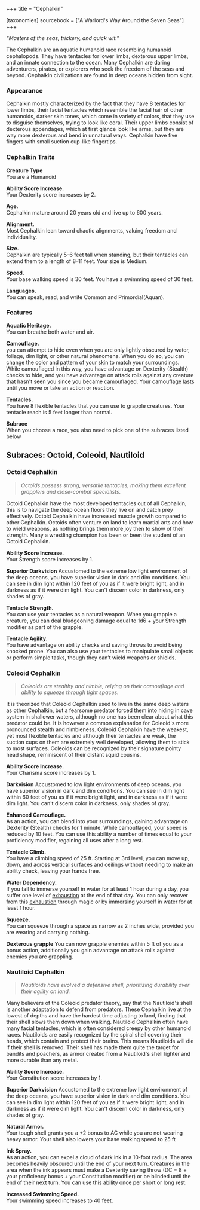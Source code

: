 +++
title = "Cephalkin"

[taxonomies]
sourcebook = ["A Warlord's Way Around the Seven Seas"]
+++



_“Masters of the seas, trickery, and quick wit.”_

The Cephalkin are an aquatic humanoid race resembling humanoid cephalopods. They have tentacles for lower limbs, dexterous upper limbs, and an innate connection to the ocean. Many Cephalkin are daring adventurers, pirates, or explorers who seek the freedom of the seas and beyond. Cephalkin civilizations are found in deep oceans hidden from sight.

### **Appearance**
Cephalkin mostly characterized by the fact that they have 8 tentacles for lower limbs, their facial tentacles which resemble the facial hair of other humanoids, darker skin tones, which come in variety of colors, that they use to disguise themselves, trying to look like coral.  Their upper limbs consist of dexterous appendages, which at first glance look like arms, but they are way more dexterous and bend in unnatural ways. Cephalkin have five fingers with small suction cup-like fingertips. 

### **Cephalkin Traits**

**Creature Type**  
You are a Humanoid

**Ability Score Increase.**  
Your Dexterity score increases by 2.

**Age.**  
Cephalkin mature around 20 years old and live up to 600 years.

**Alignment.**  
Most Cephalkin lean toward chaotic alignments, valuing freedom and individuality.

**Size.**  
Cephalkin are typically 5–6 feet tall when standing, but their tentacles can extend them to a length of 8–11 feet. Your size is Medium.

**Speed.**  
Your base walking speed is 30 feet. You have a swimming speed of 30 feet.

**Languages.**  
You can speak, read, and write Common and Primordial(Aquan).

### Features

**Aquatic Heritage.**    
You can breathe both water and air.

**Camouflage.**    
you can attempt to hide even when you are only lightly obscured by water, foliage, dim light, or other natural phenomena. When you do so, you can change the color and pattern of your skin to match your surroundings. While camouflaged in this way, you have advantage on Dexterity (Stealth) checks to hide, and you have advantage on attack rolls against any creature that hasn't seen you since you became camouflaged. Your camouflage lasts until you move or take an action or reaction.

**Tentacles.**   
You have 8 flexible tentacles that you can use to grapple creatures. Your tentacle reach is 5 feet longer than normal.

**Subrace**  
When you choose a race, you also need to pick one of the subraces listed below

## **Subraces: Octoid, Coleoid, Nautiloid**

### **Octoid Cephalkin**

> _Octoids possess strong, versatile tentacles, making them excellent grapplers and close-combat specialists._  

Octoid Cephalkin have the most developed tentacles out of all Cephalkin, this is to navigate the deep ocean floors they live on and catch prey effectively. Octoid Cephalkin have increased muscle growth compared to other Cephalkin. Octoids often venture on land to learn martial arts and how to wield weapons, as nothing brings them more joy then to show of their strength. Many a wrestling champion has been or been the student of an Octoid Cephalkin.

**Ability Score Increase.**  
Your Strength score increases by 1.

**Superior Darkvision**
Accustomed to the extreme low light environment of the deep oceans, you have superior vision in dark and dim conditions. You can see in dim light within 120 feet of you as if it were bright light, and in darkness as if it were dim light. You can't discern color in darkness, only shades of gray.

**Tentacle Strength.**  
You can use your tentacles as a natural weapon. When you grapple a creature, you can deal bludgeoning damage equal to 1d6 + your Strength modifier as part of the grapple.

**Tentacle Agility.**  
You have advantage on ability checks and saving throws to avoid being knocked prone. You can also use your tentacles to manipulate small objects or perform simple tasks, though they can’t wield weapons or shields.


### **Coleoid Cephalkin**

> _Coleoids are stealthy and nimble, relying on their camouflage and ability to squeeze through tight spaces._  

It is theorized that Coleoid Cephalkin used to live in the same deep waters as other Cephalkin, but a fearsome predator forced them into hiding in cave system in shallower waters, although no one has been clear about what this predator could be. It is however a common explanation for Coleoid's more pronounced stealth and nimbleness. Coleoid Cephalkin have the weakest, yet most flexible tentacles and although their tentacles are weak, the suction cups on them are extremely well developed, allowing them to stick to most surfaces. Coleoids can be recognized by their signature pointy head shape, reminiscent of their distant squid cousins.

**Ability Score Increase.**  
Your Charisma score increases by 1.

**Darkvision**
Accustomed to low light environments of deep oceans, you have superior vision in dark and dim conditions. You can see in dim light within 60 feet of you as if it were bright light, and in darkness as if it were dim light. You can't discern color in darkness, only shades of gray.

**Enhanced Camouflage.**  
As an action, you can blend into your surroundings, gaining advantage on Dexterity (Stealth) checks for 1 minute. While camouflaged, your speed is reduced by 10 feet. You can use this ability a number of times equal to your proficiency modifier, regaining all uses after a long rest.

**Tentacle Climb.**  
You have a climbing speed of 25 ft. Starting at 3rd level, you can move up, down, and across vertical surfaces and ceilings without needing to make an ability check, leaving your hands free.

**Water Dependency.**  
If you fail to immerse yourself in water for at least 1 hour during a day, you suffer one level of [exhaustion](https://2014.5e.tools/conditionsdiseases.html#exhaustion_phb) at the end of that day. You can only recover from this [exhaustion](https://2014.5e.tools/conditionsdiseases.html#exhaustion_phb) through magic or by immersing yourself in water for at least 1 hour.

**Squeeze.**  
You can squeeze through a space as narrow as 2 inches wide, provided you are wearing and carrying nothing.

**Dexterous grapple**
You can now grapple enemies within 5 ft of you as a bonus action, additionally you gain advantage on attack rolls against enemies you are grappling.

### **Nautiloid Cephalkin**

> _Nautiloids have evolved a defensive shell, prioritizing durability over their agility on land._
  
Many believers of the Coleoid predator theory, say that the Nautiloid's shell is another adaptation to defend from predators. These Cephalkin live at the lowest of depths and have the hardest time adjusting to land, finding that their shell slows them down when walking. Nautiloid Cephalkin often have many facial tentacles, which is often considered creepy by other humanoid races. Nautiloids are easily recognized by the spiral shell covering their heads, which contain and protect their brains. This means Nautiloids will die if their shell is removed. Their shell has made them quite the target for bandits and poachers, as armor created from a Nautiloid's shell lighter and more durable than any metal.

**Ability Score Increase.**  
Your Constitution score increases by 1.

**Superior Darkvision**
Accustomed to the extreme low light environment of the deep oceans, you have superior vision in dark and dim conditions. You can see in dim light within 120 feet of you as if it were bright light, and in darkness as if it were dim light. You can't discern color in darkness, only shades of gray.

**Natural Armor.**  
Your tough shell grants you a +2 bonus to AC while you are not wearing heavy armor. Your shell also lowers your base walking speed to 25 ft

**Ink Spray.**  
As an action, you can expel a cloud of dark ink in a 10-foot radius. The area becomes heavily obscured until the end of your next turn. Creatures in the area when the ink appears must make a Dexterity saving throw (DC = 8 + your proficiency bonus + your Constitution modifier) or be blinded until the end of their next turn. You can use this ability once per short or long rest.

**Increased Swimming Speed.**  
Your swimming speed increases to 40 feet.
